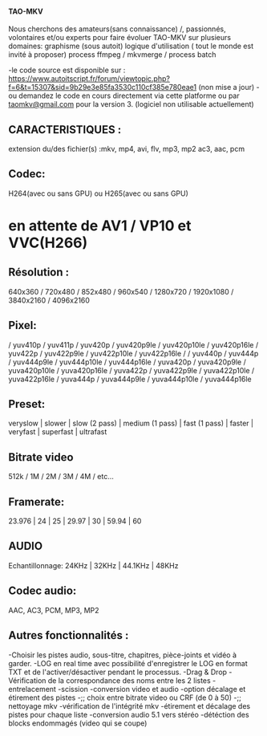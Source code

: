 #### TAO-MKV 
 
Nous cherchons des amateurs(sans connaissance) /, passionnés, volontaires et/ou experts pour faire évoluer TAO-MKV sur plusieurs domaines:
graphisme (sous autoit)
logique d'utilisation ( tout le monde est invité à proposer) 
process ffmpeg / mkvmerge /
process batch 

-le code source est disponible sur : https://www.autoitscript.fr/forum/viewtopic.php?f=6&t=15307&sid=9b29e3e85fa3530c110cf385e780eae1 (non mise a jour)
-ou demandez le code en cours directement via cette platforme ou par  taomkv@gmail.com pour la version 3. (logiciel non utilisable actuellement)

## CARACTERISTIQUES :
extension du/des fichier(s) :mkv, mp4, avi, flv, mp3, mp2 ac3, aac, pcm

## Codec: 
H264(avec ou sans GPU) ou H265(avec ou sans GPU)
# en attente de AV1 / VP10 et VVC(H266) 

## Résolution : 
640x360 / 720x480 / 852x480 / 960x540 / 1280x720 / 1920x1080 / 3840x2160 / 4096x2160

## Pixel: 
/ yuv410p / yuv411p / yuv420p / yuv420p9le / yuv420p10le / yuv420p16le / yuv422p / yuv422p9le / yuv422p10le / yuv422p16le /
/ yuv440p / yuv444p / yuv444p9le / yuv444p10le / yuv444p16le / yuva420p / yuva420p9le / yuva420p10le / yuva420p16le  / 
yuva422p / yuva422p9le / yuva422p10le / yuva422p16le / yuva444p / yuva444p9le / yuva444p10le / yuva444p16le



## Preset: 
veryslow | slower | slow (2 pass) | medium (1 pass) | fast (1 pass) | faster | veryfast | superfast | ultrafast

## Bitrate video
512k / 1M / 2M / 3M / 4M / etc...


## Framerate: 
23.976 | 24 | 25 | 29.97 | 30 | 59.94 | 60


## AUDIO
Echantillonnage: 24KHz | 32KHz | 44.1KHz | 48KHz

## Codec audio: 
AAC, AC3, PCM, MP3, MP2

## Autres fonctionnalités :
-Choisir les pistes audio, sous-titre, chapitres, pièce-joints et vidéo à garder.
-LOG en real time avec possibilité d'enregistrer le LOG en format TXT et de l'activer/désactiver pendant le processus.
-Drag & Drop
-Vérification de la correspondance des noms entre les 2 listes
-entrelacement
-scission
-conversion video et audio
-option décalage et étirement des pistes
-;; choix entre bitrate video ou CRF (de 0 à 50)
-;; nettoyage mkv
-vérification de l'intégrité mkv
-étirement et décalage des pistes pour chaque liste
-conversion audio 5.1 vers stéréo
-détéction des blocks endommagés (video qui se coupe) 

